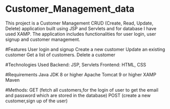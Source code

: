 # Customer_Management_data
This project is a Customer Management CRUD (Create, Read, Update, Delete) application built using JSP and Servlets and for database I have used XAMP. The application includes functionalities for user login, user signup and customer management.



#Features
User login and signup
Create a new customer
Update an existing customer
Get a list of customers.
Delete a customer



#Technologies Used
Backend: JSP, Servlets
Frontend: HTML, CSS


#Requirements
Java JDK 8 or higher
Apache Tomcat 9 or higher
XAMP
Maven



#Methods:
GET (fetch all customers,for the login of user to get the email and password which are stored in the database)
POST (create a new customer,sign up of the user)
